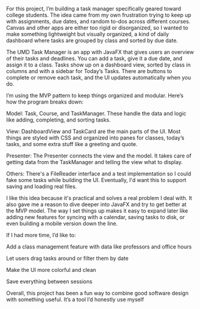 For this project, I’m building a task manager specifically geared toward college students. The idea came from my own frustration trying to keep up with assignments, due dates, and random to-dos across different courses. Canvas and other apps are either too rigid or disorganized, so I wanted to make something lightweight but visually organized, a kind of daily dashboard where tasks are grouped by class and sorted by due date.

The UMD Task Manager is an app with JavaFX that gives users an overview of their tasks and deadlines. You can add a task, give it a due date, and assign it to a class. Tasks show up on a dashboard view, sorted by class in columns and with a sidebar for Today’s Tasks. There are buttons to complete or remove each task, and the UI updates automatically when you do.

I’m using the MVP pattern to keep things organized and modular. Here’s how the program breaks down:

Model: Task, Course, and TaskManager. These handle the data and logic like adding, completing, and sorting tasks.

View: DashboardView and TaskCard are the main parts of the UI. Most things are styled with CSS and organized into panes for classes, today’s tasks, and some extra stuff like a greeting and quote.

Presenter: The Presenter connects the view and the model. It takes care of getting data from the TaskManager and telling the view what to display.

Others: There's a FileReader interface and a test implementation so I could fake some tasks while building the UI. Eventually, I'd want this to support saving and loading real files.

I like this idea because it's practical and solves a real problem I deal with. It also gave me a reason to dive deeper into JavaFX and try to get better at the MVP model. The way I set things up makes it easy to expand later like adding new features for syncing with a calendar, saving tasks to disk, or even building a mobile version down the line.

If I had more time, I’d like to:

Add a class management feature with data like professors and office hours

Let users drag tasks around or filter them by date

Make the UI more colorful and clean

Save everything between sessions

Overall, this project has been a fun way to combine good software design with something useful. It’s a tool I’d honestly use myself

